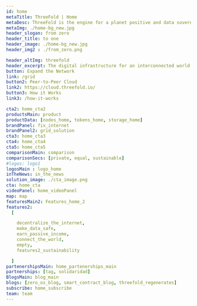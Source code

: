 ```yaml
---
id: home
metaTitle: ThreeFold | Home
metaDesc: ThreeFold is the engine for a planet positive and data sovereign Internet. A collaborative movement of people who care about a better future.
metaImg: ./home-bg_new.jpg
header_slogan: from zero
header_title: to one
header_image: ./home-bg_new.jpg
header_img2 : ./from_zero.png

header_altImg: threefold
header_excerpt: The digital infrastructure for an interconnected world.
button: Expand the Network
link: /grid
button2: Peer-to-Peer Cloud
link2: https://cloud.threefold.io/ 
button3: How it Works
link3: /how-it-works

cta2: home_cta2
productsMain: product
productData: [nodes_home, tokens_home, storage_home]
brandPanel: fix_internet
brandPanel2: grid_solution
cta3: home_cta3
cta4: home_cta4
cta5: home_cta5
comparisonMain: comparison
comparisonSecs: [private, equal, sustainable]
#logos: logo1
logosMain : logo_home
inTheNews: in_the_news
solution_image: ./cta_image.png
cta: home_cta
videoPanel: home_videoPanel
map: map
featuresMain2: Features_home_2
features2:
  [

    decentralize_the_internet,
    make_data_safe,
    earn_passive_income,
    connect_the_world,
    empty,
    features2_sustainability

  ]
partenershipsMain: home_partenerships_main
partnerships: [tag, solidaridad]
BlogsMain: blog_main
blogs: [zero_os_blog, smart_contract_blog, threefold_regenerates]
subscribe: home_subscribe
team: team
---
```


<!-- header: home_header
solution_image: ./home_header.png -->
<!--  -->

<!-- solution_image3: ./carbon_neutral.png
header: carbon_neutral -->

<!-- solution_image2: ./qsfs.svg -->
